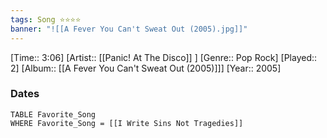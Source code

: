 ```yaml
---
tags: Song ⭐⭐⭐⭐ 
banner: "![[A Fever You Can't Sweat Out (2005).jpg]]"
---
```

[Time:: 3:06]
[Artist:: [[Panic! At The Disco]] ]
[Genre:: Pop Rock]
[Played:: 2]
[Album:: [[A Fever You Can't Sweat Out (2005)]]]
[Year:: 2005]
### Dates
````dataview
TABLE Favorite_Song
WHERE Favorite_Song = [[I Write Sins Not Tragedies]]
````
